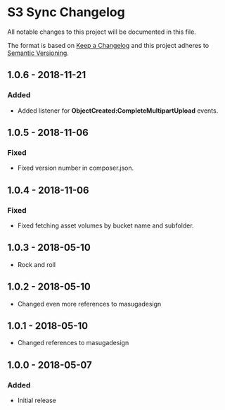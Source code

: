 # S3 Sync Changelog

All notable changes to this project will be documented in this file.

The format is based on [Keep a Changelog](http://keepachangelog.com/) and this project adheres to [Semantic Versioning](http://semver.org/).

## 1.0.6 - 2018-11-21

### Added
- Added listener for __ObjectCreated:CompleteMultipartUpload__ events.

## 1.0.5 - 2018-11-06

### Fixed
- Fixed version number in composer.json.

## 1.0.4 - 2018-11-06

### Fixed
- Fixed fetching asset volumes by bucket name and subfolder.

## 1.0.3 - 2018-05-10
- Rock and roll

## 1.0.2 - 2018-05-10
- Changed even more references to masugadesign

## 1.0.1 - 2018-05-10
- Changed references to masugadesign

## 1.0.0 - 2018-05-07

### Added
- Initial release

